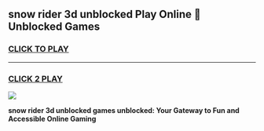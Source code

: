 
## snow rider 3d unblocked Play Online 👋 Unblocked Games
<h3>
<a href="https://premium.freeplayer.one?title=snow_rider_3d_unblocked&ref=19F">CLICK TO PLAY</a></h3>
<hr>

<h3>
<a href="https://premium.freeplayer.one?title=snow_rider_3d_unblocked&ref=19F">CLICK 2 PLAY</a>
  
</h3>

<a href="https://premium.freeplayer.one?title=snow_rider_3d_unblocked&ref=19F"><img src="https://clearcache.store/games.png"></a>


**snow rider 3d unblocked games unblocked: Your Gateway to Fun and Accessible Online Gaming**
